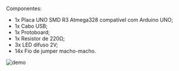 Componentes:

- 1x Placa UNO SMD R3 Atmega328 compatível com Arduino UNO;
- 1x Cabo USB;
- 1x Protoboard;
- 1x Resistor de 220Ω;
- 3x LED difuso 2V;
- 14x Fio de jumper macho-macho.

![demo](./demo.gif)